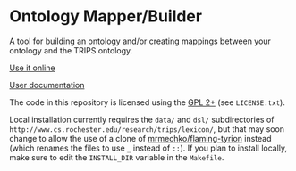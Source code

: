 # Ontology Mapper/Builder #

A tool for building an ontology and/or creating mappings between your ontology and the TRIPS ontology.

[Use it online](http://www.cs.rochester.edu/research/trips/lexicon/ontology-mapper/ontology-mapper.html)

[User documentation](http://www.cs.rochester.edu/research/trips/lexicon/ontology-mapper/doc/README.html)

The code in this repository is licensed using the [GPL 2+](http://www.gnu.org/licenses/old-licenses/gpl-2.0.en.html) (see `LICENSE.txt`).

Local installation currently requires the `data/` and `dsl/` subdirectories of `http://www.cs.rochester.edu/research/trips/lexicon/`, but that may soon change to allow the use of a clone of [mrmechko/flaming-tyrion](https://github.com/mrmechko/flaming-tyrion) instead (which renames the files to use `_` instead of `::`). If you plan to install locally, make sure to edit the `INSTALL_DIR` variable in the `Makefile`.

